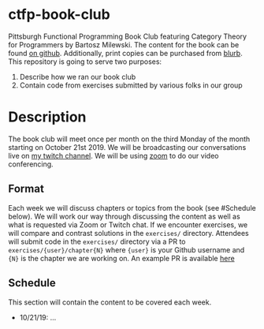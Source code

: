 # ctfp-book-club

Pittsburgh Functional Programming Book Club featuring Category Theory for Programmers by Bartosz Milewski. The content for the book can be found [on github][book]. Additionally, print copies can be purchased from [blurb][print book]. This repository is going to serve two purposes:

1. Describe how we ran our book club
2. Contain code from exercises submitted by various folks in our group

# Description

The book club will meet once per month on the third Monday of the month starting on October 21st 2019. We will be broadcasting our conversations live on [my twitch channel][twitch]. We will be using [zoom][zoom] to do our video conferencing.

## Format

Each week we will discuss chapters or topics from the book (see #Schedule below). We will work our way through discussing the content as well as what is requested via Zoom or Twitch chat. If we encounter exercises, we will compare and contrast solutions in the `exercises/` directory. Attendees will submit code in the `exercises/` directory via a PR to `exercises/{user}/chapter{N}` where `{user}` is your Github username and `{N}` is the chapter we are working on. An example PR is available [here][pr1]

## Schedule

This section will contain the content to be covered each week.

- 10/21/19: ...

<!-- Useful links below -->
[book]: https://github.com/hmemcpy/milewski-ctfp-pdf
[print book]: https://www.blurb.com/b/9621951-category-theory-for-programmers-new-edition-hardco
[twitch]: https://www.twitch.tv/chiroptical
[zoom]: https://zoom.us/
[pr1]: https://github.com/barrymoo/ctfp-book-club/pull/1
